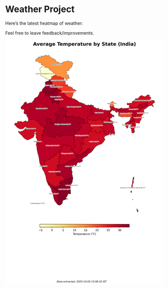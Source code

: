 # Weather Project

Here’s the latest heatmap of weather:

Feel free to leave feedback/improvements.

![India Heatmap](docs/assets/india_heatmap.png?v=DE2A1A)
